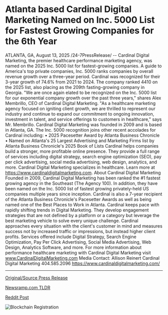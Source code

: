 # Atlanta based Cardinal Digital Marketing Named on Inc. 5000 List for Fastest Growing Companies for the 6th Year

ATLANTA, GA, August 13, 2025 /24-7PressRelease/ -- Cardinal Digital Marketing, the premier healthcare performance marketing agency, was named on the 2025 Inc. 5000 list for fastest-growing companies. A guide to America's top private companies, Inc. 5000 ranks companies by overall revenue growth over a three-year period. Cardinal was recognized for their 3-year growth of 74.6% from 2021 to 2024. The company ranked 4410 on the 2025 list, also placing as the 209th fasting-growing company in Georgia.  "We are once again elated to be recognized on the Inc. 5000 list for our exponential company growth over the past three years," shares Alex Membrillo, CEO of Cardinal Digital Marketing. "As a healthcare marketing agency focused on igniting client growth, we are thrilled to represent our industry and continue to expand our commitment to ongoing innovation, investment in talent, and service offerings to customers in healthcare," says Mr. Membrillo. Cardinal Digital Marketing was founded in 2009 and is based in Atlanta, GA.   The Inc. 5000 recognition joins other recent accolades for Cardinal including: • 2025 Pacesetter Award by Atlanta Business Chronicle • Named on Atlanta's 25 Largest Advertising and Marketing Firms list by Atlanta Business Chronicle's 2025 Book of Lists  Cardinal helps companies build a stronger, more profitable online presence. They provide a full range of services including digital strategy, search engine optimization (SEO), pay per click advertising, social media advertising, web design, analytics, and more. Cardinal Digital Marketing specializes in healthcare.  Learn more at https://www.cardinaldigitalmarketing.com.  About Cardinal Digital Marketing  Founded in 2009, Cardinal Digital Marketing has been ranked the #1 fastest growing agency in the Southeast (The Agency 100). In addition, they have been named on the Inc. 5000 list of fastest growing privately-held US companies multiple years since inception. Cardinal is also a 7-year recipient of the Atlanta Business Chronicle's Pacesetter Awards as well as being named one of the Best Places to Work in Atlanta. Cardinal keeps pace with rapidly shifting trends in Digital Marketing. They develop engagement strategies that are not defined by a platform or a category but leverage the best marketing vehicle to solve every unique challenge. Cardinal approaches every situation with the client's customer in mind and measures success not by increased traffic or impressions, but instead higher client profits. Services offered include Digital Strategy, Search Engine Optimization, Pay Per Click Advertising, Social Media Advertising, Web Design, Analytics Software, and more.  For more information about performance healthcare marketing with Cardinal Digital Marketing visit www.CardinalDigitalMarketing.com  Media Contact:  Allison Reinert Cardinal Digital Marketing 404.585.2096 https://www.cardinaldigitalmarketing.com/ 

---

[Original/Source Press Release](https://www.24-7pressrelease.com/press-release/525809/atlanta-based-cardinal-digital-marketing-named-on-inc-5000-list-for-fastest-growing-companies-for-the-6th-year)
                    

[Newsramp.com TLDR](https://newsramp.com/curated-news/cardinal-digital-marketing-shines-on-2025-inc-5000-list/0686ac3362532706f825507549616eff) 

 



[Reddit Post](https://www.reddit.com/r/MarketingNewsramp/comments/1moxt2z/cardinal_digital_marketing_shines_on_2025_inc/) 



![Blockchain Registration](https://cdn.newsramp.app/24-7PressRelease/qrcode/258/13/glowpbC7.webp)